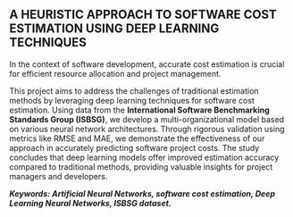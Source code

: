 ## A HEURISTIC APPROACH TO SOFTWARE COST ESTIMATION USING DEEP LEARNING TECHNIQUES

In the context of software development, accurate cost estimation is crucial for efficient resource allocation and project management. 

This project aims to address the challenges of traditional estimation methods by leveraging deep learning techniques for software cost estimation. Using data from the **International Software Benchmarking Standards Group (ISBSG)**, we develop a multi-organizational model based on various neural network architectures. Through rigorous validation using metrics like RMSE and MAE, we demonstrate the effectiveness of our approach in accurately predicting software project costs. The study concludes that deep learning models offer improved estimation accuracy compared to traditional methods, providing valuable insights for project managers and developers.

***Keywords: Artificial Neural Networks, software cost estimation, Deep Learning Neural Networks, ISBSG dataset.***
